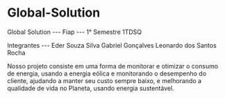 # Global-Solution
Global Solution --- Fiap --- 1° Semestre 1TDSQ 


Integrantes ---
Eder Souza Silva 
Gabriel Gonçalves
Leonardo dos Santos Rocha

Nosso projeto consiste em uma forma de monitorar e otimizar o consumo de energia, 
usando a energia eólica e monitorando o desempenho do cliente, 
ajudando a manter seu custo sempre baixo, 
e melhorando a qualidade de vida no Planeta, 
usando energia sustentável.
